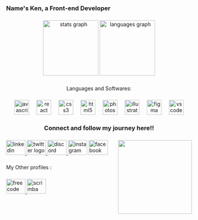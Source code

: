 <h3 align="left">Name's Ken, a Front-end Developer</h3>

###

<div align="center">
  <img src="https://github-readme-stats.vercel.app/api?username=KenthJy&hide_title=false&hide_rank=false&show_icons=true&include_all_commits=true&count_private=true&disable_animations=false&theme=dracula&locale=en&hide_border=false&order=1" height="150" alt="stats graph"  />
  <img src="https://github-readme-stats.vercel.app/api/top-langs?username=KenthJy&locale=en&hide_title=false&layout=compact&card_width=320&langs_count=5&theme=dracula&hide_border=false&order=2" height="150" alt="languages graph"  />
</div>

###

<p align="center">Languages and Softwares:</p>

###

<div align="center">
  <img src="https://cdn.jsdelivr.net/gh/devicons/devicon/icons/javascript/javascript-original.svg" height="40" alt="javascript logo"  />
  <img width="12" />
  <img src="https://cdn.jsdelivr.net/gh/devicons/devicon/icons/react/react-original.svg" height="40" alt="react logo"  />
  <img width="12" />
  <img src="https://cdn.jsdelivr.net/gh/devicons/devicon/icons/css3/css3-original.svg" height="40" alt="css3 logo"  />
  <img width="12" />
  <img src="https://cdn.jsdelivr.net/gh/devicons/devicon/icons/html5/html5-original.svg" height="40" alt="html5 logo"  />
  <img width="12" />
  <img src="https://cdn.jsdelivr.net/gh/devicons/devicon/icons/photoshop/photoshop-plain.svg" height="40" alt="photoshop logo"  />
  <img width="12" />
  <img src="https://cdn.jsdelivr.net/gh/devicons/devicon/icons/illustrator/illustrator-plain.svg" height="40" alt="illustrator logo"  />
  <img width="12" />
  <img src="https://cdn.jsdelivr.net/gh/devicons/devicon/icons/figma/figma-original.svg" height="40" alt="figma logo"  />
  <img width="12" />
  <img src="https://cdn.jsdelivr.net/gh/devicons/devicon/icons/vscode/vscode-original.svg" height="40" alt="vscode logo"  />
</div>

###

<h3 align="center">Connect and follow my journey here!!</h3>

###

<img align="right" height="200" src="https://media.tenor.com/6kJxRKZdLSsAAAAi/mochi-cat-peach-she-was-hot-she-went-to-the-fan-and-she-have-flu-now-she-dont.gif"  />

###

<div align="left">
  <a href="https://www.linkedin.com/in/kenneth-jay-barnedo-327119280/" target="_blank">
    <img src="https://raw.githubusercontent.com/maurodesouza/profile-readme-generator/master/src/assets/icons/social/linkedin/default.svg" width="52" height="40" alt="linkedin logo"  />
  </a>
  <a href="https://x.com/LenzenB33303" target="_blank">
    <img src="https://raw.githubusercontent.com/maurodesouza/profile-readme-generator/master/src/assets/icons/social/twitter/default.svg" width="52" height="40" alt="twitter logo"  />
  </a>
  <a href="https://discord.com/channels/@nott_kennut" target="_blank">
    <img src="https://raw.githubusercontent.com/maurodesouza/profile-readme-generator/master/src/assets/icons/social/discord/default.svg" width="52" height="40" alt="discord logo"  />
  </a>
  <img src="https://raw.githubusercontent.com/maurodesouza/profile-readme-generator/master/src/assets/icons/social/instagram/default.svg" width="52" height="40" alt="instagram logo"  />
  <img src="https://raw.githubusercontent.com/maurodesouza/profile-readme-generator/master/src/assets/icons/social/facebook/default.svg" width="52" height="40" alt="facebook logo"  />
</div>

###

<p align="left">My Other profiles :</p>

###

<div align="left">
 <a href="https://www.freecodecamp.org/not_kennut" target="_blank">
  <img src="https://encrypted-tbn0.gstatic.com/images?q=tbn:ANd9GcQ_31c9P3OR482sLUuaq-hC68tr2kkHczONJk3QPx9B7hihfdIV-rtjOE3hv7iXz70r0eM&usqp=CAU" width="52" height="40" alt="freecode camp logo"  />
  </a>
 <a href="https://v2.scrimba.com/@KenthJy" target="_blank">
  <img src="https://encrypted-tbn0.gstatic.com/images?q=tbn:ANd9GcS2M6ZX26WAtIm0788VhTkakQ-DG_3XjD13uQ&s" width="52" height="40" alt="scrimba logo"  />
  </a>

</div>

###

